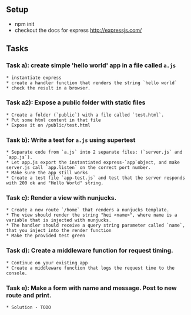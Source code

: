 ## Setup
* npm init
* checkout the docs for express http://expressjs.com/

## Tasks
### Task a): create simple 'hello world' app in a file called `a.js`
    * instantiate express
    * create a handler function that renders the string `hello world`
    * check the result in a browser.

### Task a2): Expose a public folder with static files
    * Create a folder (`public`) with a file called `test.html`. 
    * Put some html content in that file
    * Expose it on /public/test.html

### Task b): Write a test for `a.js` using supertest
    * Separate code from `a.js` into 2 separate files: (`server.js` and `app.js`).
    * Let app.js export the instantiated express-`app`object, and make server.js call `app.listen` on the correct port number.
    * Make sure the app still works
    * Create a test file `app-test.js` and test that the server responds with 200 ok and "Hello World" string.

### Task c): Render a view with nunjucks.
    * Create a new route `/home` that renders a nunjucks template. 
    * The view should render the string "hei <name>", where name is a variable that is injected with nunjucks.
    * The handler should receive a query string parameter called `name`, that you inject into the render function
    * Make the provided test green

### Task d): Create a middleware function for request timing. 
    * Continue on your existing app
    * Create a middleware function that logs the request time to the console.

### Task e): Make a form with name and message. Post to new route and print.
    * Solution - TODO

